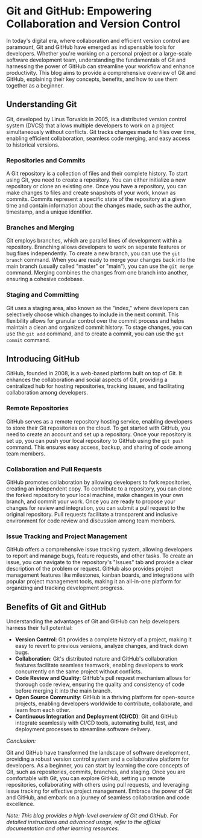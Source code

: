 # Git and GitHub: Empowering Collaboration and Version Control

In today's digital era, where collaboration and efficient version control are paramount, Git and GitHub have emerged as indispensable tools for developers. Whether you're working on a personal project or a large-scale software development team, understanding the fundamentals of Git and harnessing the power of GitHub can streamline your workflow and enhance productivity. This blog aims to provide a comprehensive overview of Git and GitHub, explaining their key concepts, benefits, and how to use them together as a beginner.

## Understanding Git

Git, developed by Linus Torvalds in 2005, is a distributed version control system (DVCS) that allows multiple developers to work on a project simultaneously without conflicts. Git tracks changes made to files over time, enabling efficient collaboration, seamless code merging, and easy access to historical versions.

### Repositories and Commits

A Git repository is a collection of files and their complete history. To start using Git, you need to create a repository. You can either initialize a new repository or clone an existing one. Once you have a repository, you can make changes to files and create snapshots of your work, known as commits. Commits represent a specific state of the repository at a given time and contain information about the changes made, such as the author, timestamp, and a unique identifier.

### Branches and Merging

Git employs branches, which are parallel lines of development within a repository. Branching allows developers to work on separate features or bug fixes independently. To create a new branch, you can use the `git branch` command. When you are ready to merge your changes back into the main branch (usually called "master" or "main"), you can use the `git merge` command. Merging combines the changes from one branch into another, ensuring a cohesive codebase.

### Staging and Committing

Git uses a staging area, also known as the "index," where developers can selectively choose which changes to include in the next commit. This flexibility allows for granular control over the commit process and helps maintain a clean and organized commit history. To stage changes, you can use the `git add` command, and to create a commit, you can use the `git commit` command.

## Introducing GitHub

GitHub, founded in 2008, is a web-based platform built on top of Git. It enhances the collaboration and social aspects of Git, providing a centralized hub for hosting repositories, tracking issues, and facilitating collaboration among developers.

### Remote Repositories

GitHub serves as a remote repository hosting service, enabling developers to store their Git repositories on the cloud. To get started with GitHub, you need to create an account and set up a repository. Once your repository is set up, you can push your local repository to GitHub using the `git push` command. This ensures easy access, backup, and sharing of code among team members.

### Collaboration and Pull Requests

GitHub promotes collaboration by allowing developers to fork repositories, creating an independent copy. To contribute to a repository, you can clone the forked repository to your local machine, make changes in your own branch, and commit your work. Once you are ready to propose your changes for review and integration, you can submit a pull request to the original repository. Pull requests facilitate a transparent and inclusive environment for code review and discussion among team members.

### Issue Tracking and Project Management

GitHub offers a comprehensive issue tracking system, allowing developers to report and manage bugs, feature requests, and other tasks. To create an issue, you can navigate to the repository's "Issues" tab and provide a clear description of the problem or request. GitHub also provides project management features like milestones, kanban boards, and integrations with popular project management tools, making it an all-in-one platform for organizing and tracking development progress.

## Benefits of Git and GitHub

Understanding the advantages of Git and GitHub can help developers harness their full potential:

- **Version Control**: Git provides a complete history of a project, making it easy to revert to previous versions, analyze changes, and track down bugs.
- **Collaboration**: Git's distributed nature and GitHub's collaboration features facilitate seamless teamwork, enabling developers to work concurrently on the same project without conflicts.
- **Code Review and Quality**: GitHub's pull request mechanism allows for thorough code review, ensuring the quality and consistency of code before merging it into the main branch.
- **Open Source Community**: GitHub is a thriving platform for open-source projects, enabling developers worldwide to contribute, collaborate, and learn from each other.
- **Continuous Integration and Deployment (CI/CD)**: Git and GitHub integrate seamlessly with CI/CD tools, automating build, test, and deployment processes to streamline software delivery.

*Conclusion:*

Git and GitHub have transformed the landscape of software development, providing a robust version control system and a collaborative platform for developers. As a beginner, you can start by learning the core concepts of Git, such as repositories, commits, branches, and staging. Once you are comfortable with Git, you can explore GitHub, setting up remote repositories, collaborating with others using pull requests, and leveraging issue tracking for effective project management. Embrace the power of Git and GitHub, and embark on a journey of seamless collaboration and code excellence.

*Note: This blog provides a high-level overview of Git and GitHub. For detailed instructions and advanced usage, refer to the official documentation and other learning resources.*
